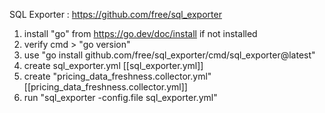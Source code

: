 
SQL Exporter : https://github.com/free/sql_exporter




1. install "go" from https://go.dev/doc/install if not installed 
2. verify cmd > "go version"
4. use "go install github.com/free/sql_exporter/cmd/sql_exporter@latest"
5. create sql_exporter.yml [[sql_exporter.yml]]
6. create "pricing_data_freshness.collector.yml" [[pricing_data_freshness.collector.yml]]
7. run "sql_exporter -config.file sql_exporter.yml"




